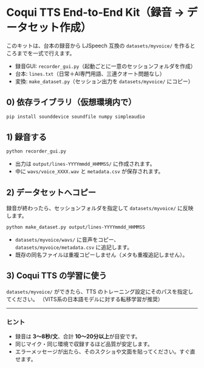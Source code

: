 
# Coqui TTS End-to-End Kit（録音 → データセット作成）

このキットは、台本の録音から LJSpeech 互換の `datasets/myvoice/` を作るところまでを一式で行えます。
- 録音GUI: `recorder_gui.py`（起動ごとに一意のセッションフォルダを作成）
- 台本: `lines.txt`（日常＋AI専門用語、三連クオート問題なし）
- 変換: `make_dataset.py`（セッション出力を `datasets/myvoice/` にコピー）

## 0) 依存ライブラリ（仮想環境内で）
```bash
pip install sounddevice soundfile numpy simpleaudio
```

## 1) 録音する
```bash
python recorder_gui.py
```
- 出力は `output/lines-YYYYmmdd_HHMMSS/` に作成されます。
- 中に `wavs/voice_XXXX.wav` と `metadata.csv` が保存されます。

## 2) データセットへコピー
録音が終わったら、セッションフォルダを指定して `datasets/myvoice/` に反映します。

```bash
python make_dataset.py output/lines-YYYYmmdd_HHMMSS
```
- `datasets/myvoice/wavs/` に音声をコピー、`datasets/myvoice/metadata.csv` に追記します。
- 既存の同名ファイルは重複コピーしません（メタも重複追記しません）。

## 3) Coqui TTS の学習に使う
`datasets/myvoice/` ができたら、TTS のトレーニング設定にそのパスを指定してください。
（VITS系の日本語モデルに対する転移学習が推奨）

---

### ヒント
- 録音は **3〜8秒/文**、合計 **10〜20分以上**が目安です。
- 同じマイク・同じ環境で収録するほど品質が安定します。
- エラーメッセージが出たら、そのスクショや文面を貼ってください。すぐ直せます。

